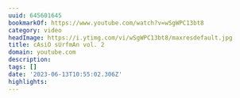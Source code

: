 ```yaml
---
uuid: 645601645
bookmarkOf: https://www.youtube.com/watch?v=wSgWPC13bt8
category: video
headImage: https://i.ytimg.com/vi/wSgWPC13bt8/maxresdefault.jpg
title: cAsiO sUrfmAn vol. 2
domain: youtube.com
description:
tags: []
date: '2023-06-13T10:55:02.306Z'
highlights:
---
```




